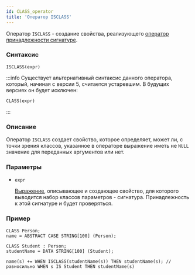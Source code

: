 ```yaml
---
id: CLASS_operator
title: 'Оператор ISCLASS'
---
```


Оператор `ISCLASS` - создание свойства, реализующего [оператор принадлежности сигнатуре](Property_signature_ISCLASS.md).

### Синтаксис

```
ISCLASS(expr) 
```

:::info
Существует альтернативный синтаксис данного оператора, который, начиная с версии 5, считается устаревшим. В будущих версиях он будет исключен:
```
CLASS(expr)
```
:::

### Описание

Оператор `ISCLASS` создает свойство, которое определяет, может ли, с точки зрения классов, указанное в операторе выражение иметь не `NULL` значение для переданных аргументов или нет.

### Параметры

- `expr`

    [Выражение](Expression.md), описывающее и создающее свойство, для которого выводится набор классов параметров - сигнатура. Принадлежность к этой сигнатуре и будет проверяться. 

### Пример

```lsf
CLASS Person;
name = ABSTRACT CASE STRING[100] (Person);

CLASS Student : Person;
studentName = DATA STRING[100] (Student);

name(s) += WHEN ISCLASS(studentName(s)) THEN studentName(s); // равносильно WHEN s IS Student THEN studentName(s)
```
